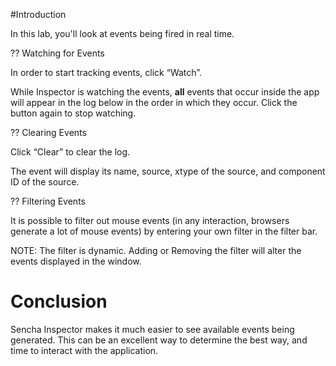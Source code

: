 #Introduction

In this lab, you'll look at events being fired in real time.

?? Watching for Events

In order to start tracking events, click “Watch”. 

While Inspector is watching the events, **all** events that occur inside the app will appear in the log below in the order in 
which they occur. Click the button again to stop watching.

?? Clearing Events

Click “Clear” to clear the log.

The event will display its name, source, xtype of the source, and component ID of the source.

?? Filtering Events

It is possible to filter out mouse events (in any interaction, browsers generate a lot of mouse events) by entering your own 
filter in the filter bar. 

NOTE: The filter is dynamic.  Adding or Removing the filter will alter the events displayed in the window.

# Conclusion

Sencha Inspector makes it much easier to see available events being generated. This can be an excellent way to determine the best 
way, and time to interact with the application.